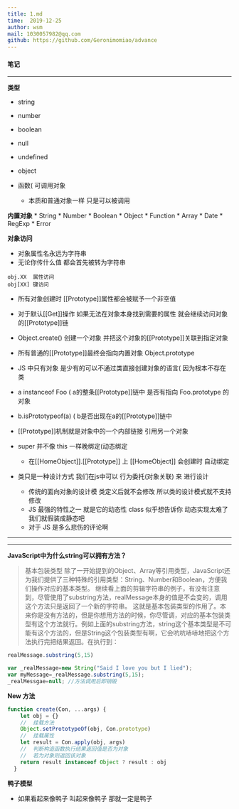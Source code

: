 ```yaml
---
title: 1.md
time:  2019-12-25
author: wsm
mail: 1030057982@qq.com
github: https://github.com/Geronimomiao/advance
---
```


#### 笔记
****
**类型**
* string
* number
* boolean
* null
* undefined
* object

* 函数( 可调用对象
	* 本质和普通对象一样  只是可以被调用

**内置对象**
    * String
    * Number
    * Boolean
    * Object
    * Function
    * Array
    * Date
    * RegExp
    * Error  

**对象访问**
* 对象属性名永远为字符串
* 无论你传什么值 都会首先被转为字符串 
```
obj.XX  属性访问
obj[XX] 键访问
```
* 所有对象创建时 [[Prototype]]属性都会被赋予一个非空值
* 对于默认[[Get]]操作 如果无法在对象本身找到需要的属性 就会继续访问对象的[[Prototype]]链
* Object.create() 创建一个对象 并把这个对象的[[Prototype]]关联到指定对象
* 所有普通的[[Prototype]]最终会指向内置对象 Object.prototype 
* JS 中只有对象 是少有的可以不通过类直接创建对象的语言( 因为根本不存在类
* a instanceof Foo  ( a的整条[[Prototype]]链中 是否有指向 Foo.prototype 的对象
* b.isPrototypeof(a)  ( b是否出现在a的[[Prototype]]链中
* [[Prototype]]机制就是对象中的一个内部链接 引用另一个对象

* super 并不像 this 一样晚绑定(动态绑定 
	* 在[[HomeObject]].[[Prototype]] 上 [[HomeObject]] 会创建时 自动绑定

* 类只是一种设计方式 我们在js中可以 行为委托(对象关联) 来 进行设计
	* 传统的面向对象的设计模 类定义后就不会修改 所以类的设计模式就不支持修改
	* JS 最强的特性之一 就是它的动态性 class 似乎想告诉你 动态实现太难了 我们就假装成静态吧
	* 对于 JS 是多么悲伤的评论啊


****
****
**JavaScript中为什么string可以拥有方法？**
>  基本包装类型
除了一开始提到的Object、Array等引用类型，JavaScript还为我们提供了三种特殊的引用类型：String、Number和Boolean，方便我们操作对应的基本类型。
继续看上面的剪辑字符串的例子，有没有注意到，尽管使用了substring方法，realMessage本身的值是不会变的，调用这个方法只是返回了一个新的字符串。
这就是基本包装类型的作用了。本来你是没有方法的，但是你想用方法的时候，你尽管调，对应的基本包装类型有这个方法就行。例如上面的substring方法，string这个基本类型是不可能有这个方法的，但是String这个包装类型有啊，它会吭吭哧哧地把这个方法执行完把结果返回。在执行到：

```javascript
realMessage.substring(5,15)

var _realMessage=new String("Said I love you but I lied");
var myMessage=_realMessage.substring(5,15);
_realMessgae=null; //方法调用后即销毁
```

**New 方法**
```javascript
function create(Con, ...args) {
	let obj = {}
	//  挂载方法
	Object.setPrototypeOf(obj, Con.prototype)
	//  挂载属性
	let result = Con.apply(obj, args)
	//  判断构造函数执行结果返回值是否为对象
	//  若为对象则返回该对象
    return result instanceof Object ? result : obj
  }
```

**鸭子模型**
* 如果看起来像鸭子 叫起来像鸭子 那就一定是鸭子